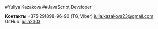 #Yuliya Kazakova
##JavaScript Developer

**Контакты**
+375(29)898-96-90 (TG, Viber)
julia.kazakova23@gmail.com
GitHub: [julia2303](https://github.com/Julia2303)